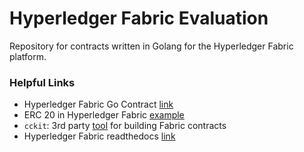# Hyperledger Fabric Evaluation
Repository for contracts written in Golang for the Hyperledger Fabric platform.

### Helpful Links
* Hyperledger Fabric Go Contract [link](https://github.com/hyperledger/fabric-contract-api-go)
* ERC 20 in Hyperledger Fabric [example](https://medium.com/coinmonks/erc20-token-as-hyperledger-fabric-golang-chaincode-d09dfd16a339)
* `cckit`: 3rd party [tool](https://github.com/s7techlab/cckit) for building Fabric contracts
* Hyperledger Fabric readthedocs [link](https://hyperledger-fabric.readthedocs.io/en/release-2.0/)
